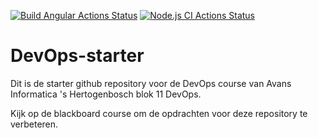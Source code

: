 [![Build Angular Actions Status](https://github.com/avans-devops/devops-workshops-MadNelis/workflows/Build%20Angular/badge.svg)](https://github.com/avans-devops/devops-workshops-MadNelis/actions) [![Node.js CI Actions Status](https://github.com/avans-devops/devops-workshops-MadNelis/workflows/Node.js%20CI/badge.svg)](https://github.com/avans-devops/devops-workshops-MadNelis/actions)

# DevOps-starter

Dit is de starter github repository voor de DevOps course van Avans Informatica 's Hertogenbosch blok 11 DevOps.

Kijk op de blackboard course om de opdrachten voor deze repository te verbeteren.

